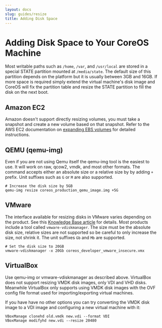 ```yaml
---
layout: docs
slug: guides/resize
title: Adding Disk Space
---
```


# Adding Disk Space to Your CoreOS Machine

Most writable paths such as `/home`, `/var`, and `/usr/local` are stored
in a special STATE partition mounted at `/media/state`. The default size
of this partition depends on the platform but it is usually
between 3GB and 16GB. If more space is required simply extend the
virtual machine's disk image and CoreOS will fix the partition table and
resize the STATE partition to fill the disk on the next boot.

## Amazon EC2

Amazon doesn't support directly resizing volumes, you must take a
snapshot and create a new volume based on that snapshot. Refer to
the AWS EC2 documentation on [expanding EBS volumes][ebs-expand-volume]
for detailed instructions.

[ebs-expand-volume]: http://docs.aws.amazon.com/AWSEC2/latest/UserGuide/ebs-expand-volume.html

## QEMU (qemu-img)

Even if you are not using Qemu itself the qemu-img tool is the easiest
to use. It will work on raw, qcow2, vmdk, and most other formats. The
command accepts either an absolute size or a relative size by
by adding `+` prefix. Unit suffixes such as `G` or `M` are also supported.

```
# Increase the disk size by 5GB
qemu-img resize coreos_production_qemu_image.img +5G
```

## VMware

The interface available for resizing disks in VMware varies depending on
the product. See this [Knowledge Base article][vmkb1004047] for details.
Most products include a tool called `vmware-vdiskmanager`. The size must
be the absolute disk size, relative sizes are not supported so be
careful to only increase the size, not shrink it. The unit
suffixes `Gb` and `Mb` are supported.

```
# Set the disk size to 20GB
vmware-vdiskmanager -x 20Gb coreos_developer_vmware_insecure.vmx
```

[vmkb1004047]: http://kb.vmware.com/selfservice/microsites/search.do?language=en_US&cmd=displayKC&externalId=1004047

## VirtualBox

Use qemu-img or vmware-vdiskmanager as described above. VirtualBox does
not support resizing VMDK disk images, only VDI and VHD disks. Meanwhile
VirtualBox only supports using VMDK disk images with the OVF config file
format used for importing/exporting virtual machines.

If you have have no other options you can try converting the VMDK disk
image to a VDI image and configuring a new virtual machine with it:

```
VBoxManage clonehd old.vmdk new.vdi --format VDI
VBoxManage modifyhd new.vdi --resize 20480
```